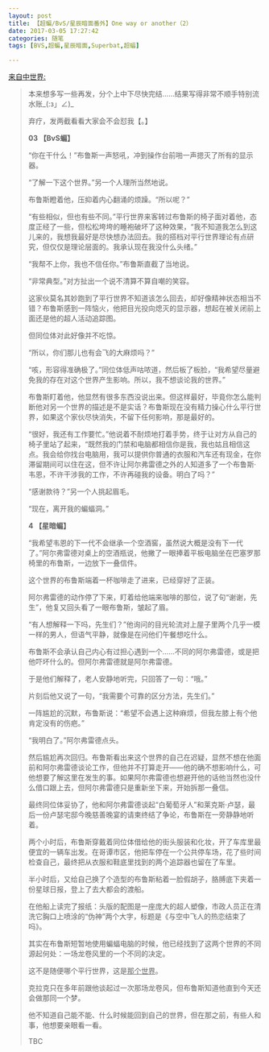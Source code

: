 ```yaml
---
layout: post
title: 【超蝙/BvS/星辰暗面番外】One way or another（2）
date: 2017-03-05 17:27:42
categories: 随笔
tags: [BVS,超蝙,星辰暗面,Superbat,超蝠]

---
```

[来自中世界:](http://frommidworld.lofter.com/post/258694_e8632c3)

> 本来想多写一些再发，分个上中下尽快完结……结果写得非常不顺手特别流水账_(:з」∠)_
> 
> 弃疗，发两截看看大家会不会怼我【。】
> 
> **03 【BvS蝙】**
> 
> “你在干什么！”布鲁斯一声怒吼，冲到操作台前啪一声摁灭了所有的显示器。
> 
> “了解一下这个世界。”另一个人理所当然地说。
> 
> 布鲁斯瞪着他，压抑着内心翻涌的烦躁。“所以呢？”
> 
> “有些相似，但也有些不同。”平行世界来客转过布鲁斯的椅子面对着他，态度正经了一些，但松松垮垮的睡袍破坏了这种效果，“我不知道我怎么到这儿来的，我想我最好是尽快想办法回去。我的搭档对平行世界理论有点研究，但仅仅是理论层面的。我承认现在我没什么头绪。”
> 
> “我帮不上你，我也不信任你。”布鲁斯直截了当地说。
> 
> “非常典型。”对方扯出一个说不清算不算自嘲的笑容。
> 
> 这家伙莫名其妙跑到了平行世界不知道该怎么回去，却好像精神状态相当不错？布鲁斯感到一阵恼火，他把目光投向熄灭的显示器，想起在被关闭前上面还是他的超人活动追踪图。
> 
> 但同位体对此好像并不吃惊。
> 
> “所以，你们那儿也有会飞的大麻烦吗？”
> 
> “咳，形容得准确极了。”同位体低声咕哝道，然后板了板脸，“我希望尽量避免我的存在对这个世界产生影响。所以，我不想谈论我的世界。”
> 
> 布鲁斯盯着他，他显然有很多东西没说出来。但这样最好，毕竟你怎么能判断他对另一个世界的描述是不是实话？布鲁斯现在没有精力操心什么平行世界，如果这个家伙尽快消失，不留下任何影响，那是最好的。
> 
> “很好，我还有工作要忙。”他说着不耐烦地打着手势，终于让对方从自己的椅子里站了起来，“既然我的门禁和电脑都相信你是我，我也姑且相信这点。我会给你找台电脑用，我可以提供你普通的衣服和汽车还有现金，在你滞留期间可以住在这，但不许让阿尔弗雷德之外的人知道多了一个布鲁斯·韦恩，不许干涉我的工作，不许再碰我的设备。明白了吗？”
> 
> “感谢款待？”另一个人挑起眉毛。
> 
> “现在，离开我的蝙蝠洞。”
> 
> **4 【星暗蝙】**
> 
> “我希望韦恩的下一代不会继承一个空酒窖，虽然说大概是没有下一代了。”阿尔弗雷德对桌上的空酒瓶说，他撇了一眼捧着平板电脑坐在巴塞罗那椅里的布鲁斯，一边放下一叠信件。  
> 
> 这个世界的布鲁斯端着一杯咖啡走了进来，已经穿好了正装。
> 
> 阿尔弗雷德的动作停了下来，盯着给他端来咖啡的那位，说了句“谢谢，先生”，他复又回头看了一眼布鲁斯，皱起了眉。
> 
> “有人想解释一下吗，先生们？”他询问的目光轮流对上屋子里两个几乎一模一样的男人，但语气平静，就像是在问他们午餐想吃什么。
> 
> 布鲁斯不会承认自己内心有过担心遇到一个……不同的阿尔弗雷德，或是把他吓坏什么的。但阿尔弗雷德就是阿尔弗雷德。
> 
> 于是他们解释了，老人安静地听完，只回答了一句：“哦。”
> 
> 片刻后他又说了一句，“我需要个可靠的区分方法，先生们。”
> 
> 一阵尴尬的沉默，布鲁斯说：“希望不会遇上这种麻烦，但我左膝上有个他肯定没有的伤疤。”
> 
> “我明白了。”阿尔弗雷德点头。
> 
> 然后尴尬再次回归。布鲁斯看出来这个世界的自己在迟疑，显然不想在他面前和阿尔弗雷德谈论工作，但他并不打算走开——他的确不想影响什么，可他想要了解这里在发生的事。如果阿尔弗雷德也想避开他的话他当然也没什么借口跟上去，但阿尔弗雷德只是重新坐下来，开始拆那一叠信。
> 
> 最终同位体妥协了，他和阿尔弗雷德谈起“白葡萄牙人”和莱克斯·卢瑟，最后一份卢瑟宅邸今晚慈善晚宴的请柬终结了争论，布鲁斯在一旁静静地听着。
> 
> 两个小时后，布鲁斯穿戴着同位体借给他的街头服装和化妆，开了车库里最便宜的一辆车出发。在哥谭市区，他把车停在一个公共停车场，花了些时间检查自己，最终把从衣服和鞋底里找到的两个追踪器也留在了车里。
> 
> 半小时后，又给自己换了个造型的布鲁斯粘着一脸假胡子，胳膊底下夹着一份星球日报，登上了去大都会的渡船。
> 
> 在他船上读完了报纸：头版的配图是一座庞大的超人塑像，市政人员正在清洗它胸口上喷涂的“伪神”两个大字，标题是《与空中飞人的热恋结束了吗》。
> 
> 其实在布鲁斯短暂地使用蝙蝠电脑的时候，他已经找到了这两个世界的不同源起何处：一场龙卷风里的一个不同的决定。
> 
> 这不是随便哪个平行世界，这是<span style="text-decoration:underline;">那个世界</span>。
> 
> 克拉克只在多年前跟他谈起过一次那场龙卷风，但布鲁斯知道他直到今天还会做那同一个梦。
> 
> 他不知道自己能不能、什么时候能回到自己的世界，但在那之前，有些人和事，他想要亲眼看一看。
> 
> TBC